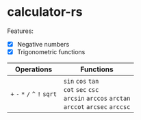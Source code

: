 # calculator-rs
Features:
- [x] Negative numbers
- [x] Trigonometric functions

|          Operations          |          Functions          |
|      ------------------      |      -----------------      |
|`+` `-` `*` `/` `^` `!` `sqrt`|`sin` `cos` `tan` <br> `cot` `sec` `csc` <br> `arcsin` `arccos` `arctan` <br> `arccot` `arcsec` `arccsc`|
